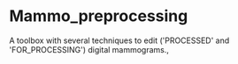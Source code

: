 # Mammo_preprocessing
A toolbox with several techniques to edit ('PROCESSED' and 'FOR_PROCESSING') digital mammograms.,
